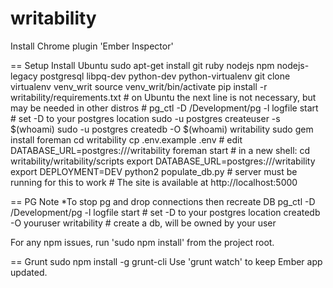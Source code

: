 writability
===========
Install Chrome plugin 'Ember Inspector'

== Setup
    Install Ubuntu
    sudo apt-get install git ruby nodejs npm nodejs-legacy postgresql libpq-dev python-dev python-virtualenv
    git clone <repo uri>
    virtualenv venv_writ 
    source venv_writ/bin/activate
    pip install -r writability/requirements.txt 
    # on Ubuntu the next line is not necessary, but may be needed in other distros
    # pg_ctl -D /Development/pg -l logfile start # set -D to your postgres location 
    sudo -u postgres createuser -s $(whoami)
    sudo -u postgres createdb -O $(whoami) writability
    sudo gem install foreman
    cd writability
    cp .env.example .env    # edit DATABASE_URL=postgres:///writability
    foreman start
    # in a new shell:
    cd writability/writability/scripts
    export DATABASE_URL=postgres:///writability
    export DEPLOYMENT=DEV
    python2 populate_db.py      # server must be running for this to work
    # The site is available at http://localhost:5000


== PG Note
    *To stop pg and drop connections then recreate DB
    pg_ctl -D /Development/pg -l logfile start # set -D to your postgres location 
    createdb -O youruser writability # create a db, will be owned by your user

For any npm issues, run 'sudo npm install' from the project root.


== Grunt
    sudo npm install -g grunt-cli
    Use 'grunt watch' to keep Ember app updated.

